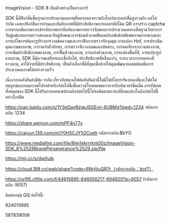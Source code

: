 ImageVision - SDK 8 เปิดตัวอย่างเป็นทางการ!

SDK นี้มีฟังก์ชั่นพื้นฐานการประมวลผลภาพที่หลากหลายรวมถึงโอเปอเรเตอร์ขั้นสูงรวมถึง แต่ไม่ จำกัด เฉพาะฟังก์ชั่นการอ่านและบันทึกภาพที่มีประสิทธิภาพการถอดรหัสโค้ด QR การสร้าง captcha การครอบตัดภาพการเข้ารหัสภาพการบีบอัดภาพการตรวจจับขอบการประมวลผลทางสัณฐานวิทยาการจับคู่แม่แบบการตรวจสอบและจับคู่ลักษณะการซ่อนตัวภาพฟิลเตอร์เอฟเฟกต์พิเศษภาพการสเกลและการแก้ไขการค้นหารูปร่างการวาดข้อความและกราฟิกการตรวจจับจุดมุม การแปลง Hof, การประเมินคุณภาพของภาพ, การจดจำตัวอักษร, การตรวจจับวงกลมและเส้นตรง, การลดเสียงรบกวนของภาพ, การเพิ่มประสิทธิภาพของภาพ, การฟื้นตัวของภาพ, การแบ่งส่วนภาพ, การแปลงพื้นที่สี, การแปลงรูปแบบภาพ, SDK นี้มีความเสถียรและเชื่อถือได้, ประสิทธิภาพที่แข็งแกร่ง, ระยะเวลาการทดลองที่ยาวนาน, ค่าใช้จ่ายที่มีประสิทธิภาพ, เป็นตัวเลือกที่ดีที่สุดเพื่อช่วยให้คุณพัฒนาแอพพลิเคชันการประมวลผลภาพได้อย่างรวดเร็ว

เนื่องจากคลังสินค้ามีข้อ จำกัด เกี่ยวกับขนาดไฟล์คลังสินค้านี้ไม่มีไฟล์ไลบรารีแบบคงที่และไฟล์ไม่สมบูรณ์และเหมาะสมโปรดย้ายลิงก์ต่อไปนี้เพื่อดาวน์โหลดแพคเกจการบีบอัดเวอร์ชันเต็ม การอัปเดตทั้งหมดของ SDK นี้ได้รับการเผยแพร่ผ่านลิงก์ต่อไปนี้โปรดติดตามการเปลี่ยนแปลงในลิงก์ต่อไปนี้อย่างใกล้ชิด

https://pan.baidu.com/s/1Y3eDayRzjwJSGEvn-6UBMg?pwd=1234 รหัสการสกัด: 1234

https://share.weiyun.com/mPF4n77y

https://caiyun.139.com/m/i?0H5CJY1i2Coeh รหัสการสกัด:BkYO

https://www.mediafire.com/file/8im1ekrrrknt00z/ImageVision-SDK_8%2528BravePerseverance%2529.zip/file

https://jmj.cc/s/dw0uib

https://cloud.189.cn/web/share?code=6NriiiiuQR7r（รหัสการสกัด：bot7）

https://url95.ctfile.com/f/44915895-846056217-694820?p=9057 (รหัสการสกัด: 9057)

ติดต่อกลุ่ม QQ ต่อไปนี้:

924013995

587839006

